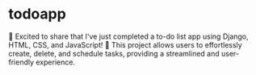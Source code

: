 # todoapp
🚀 Excited to share that I've just completed a to-do list app using Django, HTML, CSS, and JavaScript! 📝 This project allows users to effortlessly create, delete, and schedule tasks, providing a streamlined and user-friendly experience. 
